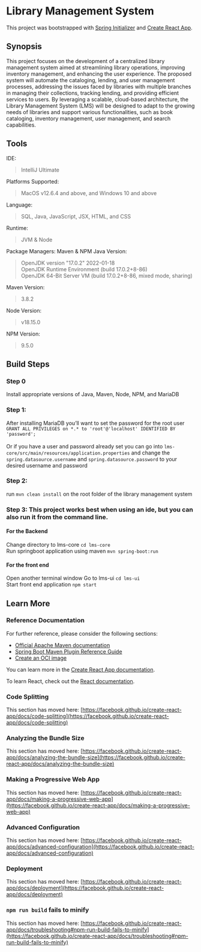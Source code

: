 # Library Management System

This project was bootstrapped with [Spring Initializer](https://start.spring.io/) and [Create React App](https://github.com/facebook/create-react-app).

## Synopsis
This project focuses on the development of a centralized library management system aimed at streamlining library operations, improving inventory management, and enhancing the user experience. The proposed system will automate the cataloging, lending, and user management processes, addressing the issues faced by libraries with multiple branches in managing their collections, tracking lending, and providing efficient services to users. By leveraging a scalable, cloud-based architecture, the Library Management System (LMS) will be designed to adapt to the growing needs of libraries and support various functionalities, such as book cataloging, inventory management, user management, and search capabilities.

## Tools
IDE: 
> IntelliJ Ultimate 

Platforms Supported: 
> MacOS v12.6.4 and above, and Windows 10 and above

Language: 
> SQL, Java, JavaScript, JSX, HTML, and CSS

Runtime: 
> JVM & Node

Package Managers: Maven & NPM
Java Version: 
> OpenJDK version "17.0.2" 2022-01-18 <br/>
> OpenJDK Runtime Environment (build 17.0.2+8-86) <br/>
> OpenJDK 64-Bit Server VM (build 17.0.2+8-86, mixed mode, sharing)

Maven Version: 
> 3.8.2

Node Version: 
> v18.15.0

NPM Version: 
> 9.5.0

## Build Steps
### Step 0 
Install appropriate versions of Java, Maven, Node, NPM, and MariaDB
### Step 1: 
After installing MariaDB you’ll want to set the password for the root user<br/>
```GRANT ALL PRIVILEGES on *.* to 'root'@'localhost' IDENTIFIED BY 'password';```<br/><br/>
Or if you have a user and password already set you can go into `lms-core/src/main/resources/application.properties` and change the `spring.datasource.username` and `spring.datasource.password` to your desired username and password

### Step 2: 
run `mvn clean install` on the root folder of the library management system

### Step 3: This project works best when using an ide, but you can also run it from the command line.
#### For the Backend
Change directory to lms-core
`cd lms-core` <br/>
Run springboot application using maven
	`mvn spring-boot:run`


#### For the front end
Open another terminal window
Go to lms-ui `cd lms-ui`<br/>
Start front end application `npm start`

## Learn More
### Reference Documentation
For further reference, please consider the following sections:

* [Official Apache Maven documentation](https://maven.apache.org/guides/index.html)
* [Spring Boot Maven Plugin Reference Guide](https://docs.spring.io/spring-boot/docs/3.0.2/maven-plugin/reference/html/)
* [Create an OCI image](https://docs.spring.io/spring-boot/docs/3.0.2/maven-plugin/reference/html/#build-image)


You can learn more in the [Create React App documentation](https://facebook.github.io/create-react-app/docs/getting-started).

To learn React, check out the [React documentation](https://reactjs.org/).

### Code Splitting

This section has moved here: [https://facebook.github.io/create-react-app/docs/code-splitting](https://facebook.github.io/create-react-app/docs/code-splitting)

### Analyzing the Bundle Size

This section has moved here: [https://facebook.github.io/create-react-app/docs/analyzing-the-bundle-size](https://facebook.github.io/create-react-app/docs/analyzing-the-bundle-size)

### Making a Progressive Web App

This section has moved here: [https://facebook.github.io/create-react-app/docs/making-a-progressive-web-app](https://facebook.github.io/create-react-app/docs/making-a-progressive-web-app)

### Advanced Configuration

This section has moved here: [https://facebook.github.io/create-react-app/docs/advanced-configuration](https://facebook.github.io/create-react-app/docs/advanced-configuration)

### Deployment

This section has moved here: [https://facebook.github.io/create-react-app/docs/deployment](https://facebook.github.io/create-react-app/docs/deployment)

### `npm run build` fails to minify

This section has moved here: [https://facebook.github.io/create-react-app/docs/troubleshooting#npm-run-build-fails-to-minify](https://facebook.github.io/create-react-app/docs/troubleshooting#npm-run-build-fails-to-minify)

